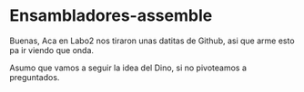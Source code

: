 # Ensambladores-assemble

Buenas,
Aca en Labo2 nos tiraron unas datitas de Github, asi que arme esto pa ir viendo que onda.

Asumo que vamos a seguir la idea del Dino, si no pivoteamos a preguntados.
